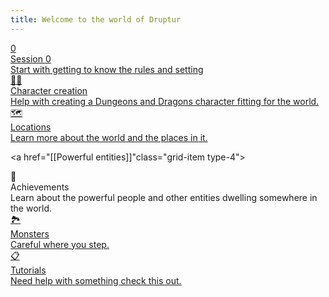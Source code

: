 ```yaml
---
title: Welcome to the world of Druptur
---
```

<div class="grid-container">

<a href="[[Druptur Wiki/quartz/content/Session 0|Session 0]]" class="grid-item type-1">
<div class="icon">0️</div>
<div class="title">Session 0</div>
<div class="description">Start with getting to know the rules and setting</div>
</a>

<a href="[[Character Creation Walkthrough]]" class="grid-item type-2">
<div class="icon">🧙‍♂️</div>
<div class="title">Character creation</div>
<div class="description">Help with creating a Dungeons and Dragons character fitting for the world.</div>
</a>

<a href="[[Major locations]]" class="grid-item type-3">
<div class="icon">🗺️</div>
<div class="title">Locations</div>
<div class="description">Learn more about the world and the places in it.</div>
</a>

<a href="[[Powerful entities]]"class="grid-item type-4">
<div class="icon">👑</div>
<div class="title">Achievements</div>
<div class="description">Learn about the powerful people and other entities dwelling somewhere in the world.</div>
</a>

<a href="AllMonsters" class="grid-item type-5">
<div class="icon">🏞️</div>
<div class="title">Monsters</div>
<div class="description">Careful where you step.</div>
</a>

<a href="[[List of Tutorials]]" class="grid-item type-6">
<div class="icon">📋</div>
<div class="title">Tutorials</div>
<div class="description">Need help with something check this out.</div>
</a>
</div>

